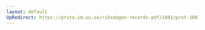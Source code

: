 ```yaml
---
layout: default
UpRedirect: https://pruto.im.uu.se/riksdagen-records-pdf/1881/prot-1881--fk--001/prot-1881--fk--001_008.pdf
---
```

